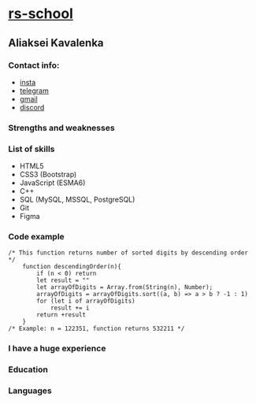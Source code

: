 # [rs-school](https://kovaaalex.github.io/rsschool-cv/cv)
## Aliaksei Kavalenka
### Contact info:
* [insta](https://www.instagram.com/kovaaalex/)
* [telegram](https://t.me/kovaaalex)    
* [gmail](kovalenko.alex04@gmail.com)    
* [discord](kovaaalex)    
### Strengths and weaknesses
### List of skills
* HTML5
* CSS3 (Bootstrap)
* JavaScript (ESMA6)
* C++
* SQL (MySQL, MSSQL, PostgreSQL)
* Git
* Figma
### Code example
```
/* This function returns number of sorted digits by descending order */
    function descendingOrder(n){
        if (n < 0) return
        let result = ""
        let arrayOfDigits = Array.from(String(n), Number);
        arrayOfDigits = arrayOfDigits.sort((a, b) => a > b ? -1 : 1)
        for (let i of arrayOfDigits)
            result += i
        return +result
    }
/* Example: n = 122351, function returns 532211 */
```
### I have a huge experience
### Education 
### Languages
